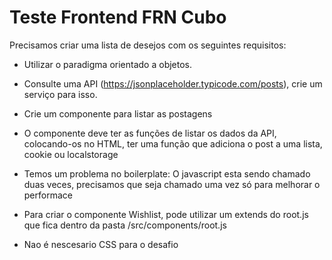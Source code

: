 # Teste Frontend FRN Cubo

Precisamos criar uma lista de desejos com os seguintes requisitos:

- Utilizar o paradigma orientado a objetos.

- Consulte uma API (https://jsonplaceholder.typicode.com/posts), crie um serviço para isso.
- Crie um componente para listar as postagens
- O componente deve ter as funções de listar os dados da API, colocando-os no HTML, ter uma função que adiciona o post a uma lista, cookie ou localstorage
- Temos um problema no boilerplate: O javascript esta sendo chamado duas veces, precisamos que seja chamado uma vez só para melhorar o performace

- Para criar o componente Wishlist, pode utilizar um extends do root.js que fica dentro da pasta /src/components/root.js

- Nao é nescesario CSS para o desafio
